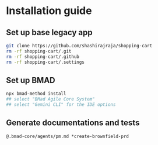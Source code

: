 # Installation guide

## Set up base legacy app

```bash
git clone https://github.com/shashirajraja/shopping-cart
rm -rf shopping-cart/.git
rm -rf shopping-cart/.github
rm -rf shopping-cart/.settings
```

## Set up BMAD

```bash
npx bmad-method install
## select "BMad Agile Core System"
## select "Gemini CLI" for the IDE options
```

## Generate documentations and tests

```prompts
@.bmad-core/agents/pm.md *create-brownfield-prd
```